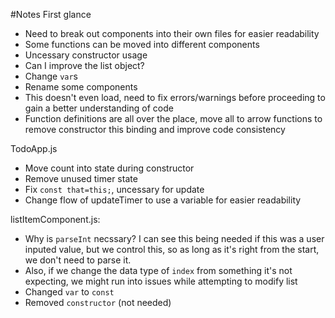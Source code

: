 #Notes
First glance
- Need to break out components into their own files for easier readability
- Some functions can be moved into different components
- Uncessary constructor usage
- Can I improve the list object?
- Change `var`s
- Rename some components
- This doesn't even load, need to fix errors/warnings before proceeding to gain a better understanding of code
- Function definitions are all over the place, move all to arrow functions to remove constructor this binding and improve code consistency

TodoApp.js
- Move count into state during constructor
- Remove unused timer state
- Fix `const that=this;`, uncessary for update
- Change flow of updateTimer to use a variable for easier readability

listItemComponent.js:
- Why is `parseInt` necssary? I can see this being needed if this was a user inputed value, but we control this, so as long as it's right from the start, we don't need to parse it. 
- Also, if we change the data type of `index` from something it's not expecting, we might run into issues while attempting to modify list
- Changed `var` to `const`
- Removed `constructor` (not needed)